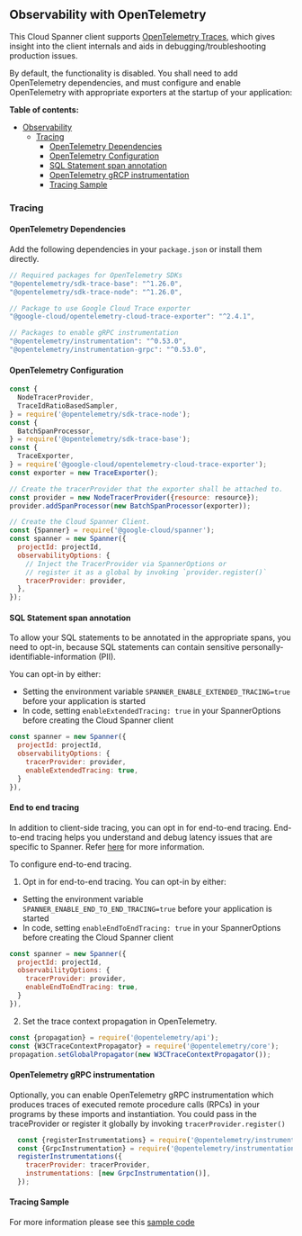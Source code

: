 ## Observability with OpenTelemetry

This Cloud Spanner client supports [OpenTelemetry Traces](https://opentelemetry.io/), which gives insight into the client internals and aids in debugging/troubleshooting production issues.

By default, the functionality is disabled. You shall need to add OpenTelemetry dependencies, and must configure and
enable OpenTelemetry with appropriate exporters at the startup of your application:

**Table of contents:**

* [Observability](#observability)
  * [Tracing](#tracing)
    * [OpenTelemetry Dependencies](#opentelemetry-dependencies)
    * [OpenTelemetry Configuration](#opentelemetry-configuration)
    * [SQL Statement span annotation](#sql-statement-span-annotation)
    * [OpenTelemetry gRCP instrumentation](#opentelemetry-grpc-instrumentation)
    * [Tracing Sample](#tracing-sample)

### Tracing

#### OpenTelemetry Dependencies

Add the following dependencies in your `package.json` or install them directly.
```javascript
// Required packages for OpenTelemetry SDKs
"@opentelemetry/sdk-trace-base": "^1.26.0",
"@opentelemetry/sdk-trace-node": "^1.26.0",

// Package to use Google Cloud Trace exporter
"@google-cloud/opentelemetry-cloud-trace-exporter": "^2.4.1",

// Packages to enable gRPC instrumentation
"@opentelemetry/instrumentation": "^0.53.0",
"@opentelemetry/instrumentation-grpc": "^0.53.0",
```

#### OpenTelemetry Configuration

```javascript
const {
  NodeTracerProvider,
  TraceIdRatioBasedSampler,
} = require('@opentelemetry/sdk-trace-node');
const {
  BatchSpanProcessor,
} = require('@opentelemetry/sdk-trace-base');
const {
  TraceExporter,
} = require('@google-cloud/opentelemetry-cloud-trace-exporter');
const exporter = new TraceExporter();

// Create the tracerProvider that the exporter shall be attached to.
const provider = new NodeTracerProvider({resource: resource});
provider.addSpanProcessor(new BatchSpanProcessor(exporter));

// Create the Cloud Spanner Client.
const {Spanner} = require('@google-cloud/spanner');
const spanner = new Spanner({
  projectId: projectId,
  observabilityOptions: {
    // Inject the TracerProvider via SpannerOptions or
    // register it as a global by invoking `provider.register()`
    tracerProvider: provider,
  },
});
```

#### SQL Statement span annotation

To allow your SQL statements to be annotated in the appropriate spans, you need to opt-in, because
SQL statements can contain sensitive personally-identifiable-information (PII).

You can opt-in by either:

* Setting the environment variable `SPANNER_ENABLE_EXTENDED_TRACING=true` before your application is started
* In code, setting `enableExtendedTracing: true` in your SpannerOptions before creating the Cloud Spanner client

```javascript
const spanner = new Spanner({
  projectId: projectId,
  observabilityOptions: {
    tracerProvider: provider,
    enableExtendedTracing: true,
  }
}),
```

#### End to end tracing

In addition to client-side tracing, you can opt in for end-to-end tracing. End-to-end tracing helps you understand and debug latency issues that are specific to Spanner. Refer [here](https://cloud.google.com/spanner/docs/tracing-overview) for more information.

To configure end-to-end tracing.

1. Opt in for end-to-end tracing. You can opt-in by either:
* Setting the environment variable `SPANNER_ENABLE_END_TO_END_TRACING=true` before your application is started
* In code, setting `enableEndToEndTracing: true` in your SpannerOptions before creating the Cloud Spanner client

```javascript
const spanner = new Spanner({
  projectId: projectId,
  observabilityOptions: {
    tracerProvider: provider,
    enableEndToEndTracing: true,
  }
}),
```

2. Set the trace context propagation in OpenTelemetry.
```javascript
const {propagation} = require('@opentelemetry/api');
const {W3CTraceContextPropagator} = require('@opentelemetry/core');
propagation.setGlobalPropagator(new W3CTraceContextPropagator());
```

#### OpenTelemetry gRPC instrumentation

Optionally, you can enable OpenTelemetry gRPC instrumentation which produces traces of executed remote procedure calls (RPCs)
in your programs by these imports and instantiation. You could pass in the traceProvider or register it globally
by invoking `tracerProvider.register()`

```javascript
  const {registerInstrumentations} = require('@opentelemetry/instrumentation');
  const {GrpcInstrumentation} = require('@opentelemetry/instrumentation-grpc');
  registerInstrumentations({
    tracerProvider: tracerProvider,
    instrumentations: [new GrpcInstrumentation()],
  });
```

#### Tracing Sample
For more information please see this [sample code](./samples/observability-traces.js)
